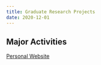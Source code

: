 ```yaml
---
title: Graduate Research Projects
date: 2020-12-01
---
```




<!--more-->

## Major Activities


[Personal Website](Unifying_randomized/index.md)



